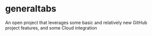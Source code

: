 # generaltabs
An open project that leverages some basic and relatively new GitHub project features, and some Cloud integration
